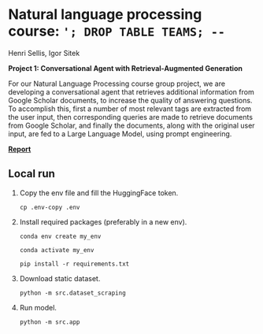 # Natural language processing course: `'; DROP TABLE TEAMS; --`

Henri Sellis, Igor Sitek

**Project 1: Conversational Agent with Retrieval-Augmented Generation**

For our Natural Language Processing course group project, we are developing a conversational agent that retrieves additional information from Google Scholar documents, to increase the quality of answering questions. To accomplish this, first a number of most relevant tags are extracted from the user input, then corresponding queries are made to retrieve documents from Google Scholar, and finally the documents, along with the original user input, are fed to a Large Language Model, using prompt engineering.

[**Report**](/report/report.pdf)

## Local run

1. Copy the env file and fill the HuggingFace token.

    `cp .env-copy .env`
2. Install required packages (preferably in a new env).

    `conda env create my_env`

    `conda activate my_env`

    `pip install -r requirements.txt`
3. Download static dataset.

    `python -m src.dataset_scraping`
4. Run model.

    `python -m src.app`
